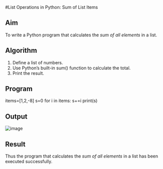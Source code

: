 #List Operations in Python: Sum of List Items
## Aim
To write a Python program that calculates the *sum of all elements* in a list.
## Algorithm
1. Define a list of numbers.
2. Use Python’s built-in sum() function to calculate the total.
3. Print the result.
## Program

items=[1,2,-8]
s=0
for i in items:
    s+=i
print(s)

## Output
![image](https://github.com/user-attachments/assets/8f741ed7-beaa-43ee-944b-06984ec5c9e2)
## Result
Thus the program that calculates the *sum of all elements* in a list has been executed successfully.
